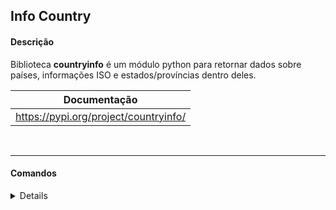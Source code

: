## Info Country

#### Descrição

Biblioteca **countryinfo** é um módulo python para retornar dados sobre países, informações ISO e estados/províncias dentro deles.<br>

| Documentação                             |
| ---------------------------------------- |
| <https://pypi.org/project/countryinfo/>  |

<br>

---

#### Comandos

<details>

##### `INFO` - Instale **countryinfo** usando pip
``` bash
 $ pip install countryinfo
```

##### `INFO` - Data Input | Output
``` python
input:

    Digite o nome do país: Brazil

output:

    País: brazil
    Capital: Brasília
    Moedas: ['BRL']
    Idiomas: ['pt']
    Fazem fronteira: ['ARG', 'BOL', 'COL', 'GUF', 'GUY', 'PRY', 'PER', 'SUR', 'URY', 'VEN']
    Código de área: ['55']
    População: 203586000
```
</details>
